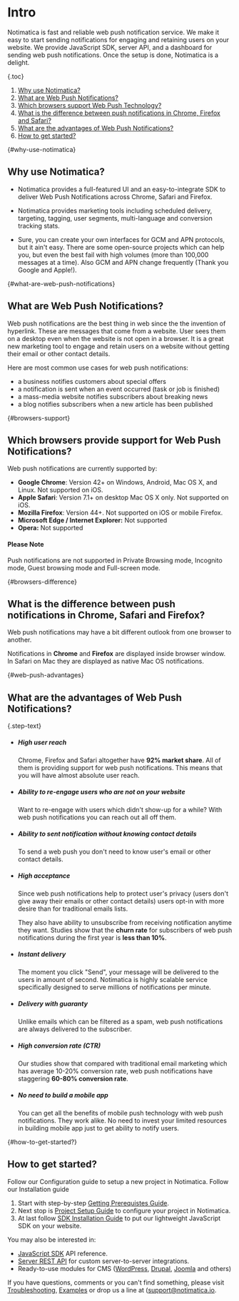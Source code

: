 # Intro

Notimatica is fast and reliable web push notification service. We make it easy to start sending notifications for engaging and retaining users on your website. We provide JavaScript SDK, server API, and a dashboard for sending web push notifications. Once the setup is done, Notimatica is a delight.

{.toc}
1. [Why use Notimatica?](#why-use-notimatica)
1. [What are Web Push Notifications?](#what-are-web-push-notifications)
1. [Which browsers support Web Push Technology?](#browsers-support)
1. [What is the difference between push notifications in Chrome, Firefox and Safari?](#browsers-difference)
1. [What are the advantages of Web Push Notifications?](#web-push-advantages)
1. [How to get started?](#how-to-get-started)

{#why-use-notimatica}
## Why use Notimatica?

* Notimatica provides a full-featured UI and an easy-to-integrate SDK to deliver Web Push Notifications across Chrome, Safari and Firefox.

* Notimatica provides marketing tools including scheduled delivery, targeting, tagging, user segments, multi-language and conversion tracking stats.

* Sure, you can create your own interfaces for GCM and APN protocols, but it ain't easy. There are some open-source projects which can help you, but even the best fail with high volumes (more than 100,000 messages at a time). Also GCM and APN change frequently (Thank you Google and Apple!).

{#what-are-web-push-notifications}
## What are Web Push Notifications?

Web push notifications are the best thing in web since the the invention of hyperlink. These are messages that come from a website. User sees them on a desktop even when the website is not open in a browser. It is a great new marketing tool to engage and retain users on a website without getting their email or other contact details.

Here are most common use cases for web push notifications:

* a business notifies customers about special offers
* a notification is sent when an event occurred (task or job is finished)
* a mass-media website notifies subscribers about breaking news
* a blog notifies subscribers when a new article has been published

{#browsers-support}
## Which browsers provide support for Web Push Notifications?

Web push notifications are currently supported by:

* **Google Chrome**: Version 42+ on Windows, Android, Mac OS X, and Linux. Not supported on iOS.
* **Apple Safari**: Version 7.1+ on desktop Mac OS X only. Not supported on iOS.
* **Mozilla Firefox**: Version 44+. Not supported on iOS or mobile Firefox.
* **Microsoft Edge / Internet Explorer:** Not supported
* **Opera:** Not supported

<div class="callout callout-info" role="alert">

#### Please Note
Push notifications are not supported in Private Browsing mode, Incognito mode, Guest browsing mode and Full-screen mode. 

</div>

{#browsers-difference}
## What is the difference between push notifications in Chrome, Safari and Firefox?

Web push notifications may have a bit different outlook from one browser to another.

Notifications in **Chrome** and **Firefox** are displayed inside browser window. In Safari on Mac they are displayed as native Mac OS notifications.

{#web-push-advantages}
## What are the advantages of Web Push Notifications?

{.step-text}
* ##### High user reach

  Chrome, Firefox and Safari altogether have **92% market share**. All of them is providing support for web push notifications. This means that you will have almost absolute user reach.

* ##### Ability to re-engage users who are not on your website

  Want to re-engage with users which didn't show-up for a while? With web push notifications you can reach out all off them.

* ##### Ability to sent notification without knowing contact details

  To send a web push you don't need to know user's email or other contact details.

* ##### High acceptance

  Since web push notifications help to protect user's privacy (users don't give away their emails or other contact details) users opt-in with more desire than for traditional emails lists.

  They also have ability to unsubscribe from receiving notification anytime they want. Studies show that the **churn rate** for subscribers of web push notifications during the first year is **less than 10%**.

* ##### Instant delivery

  The moment you click "Send", your message will be delivered to the users in amount of second. Notimatica is highly scalable service specifically designed to serve millions of notifications per minute.

* ##### Delivery with guaranty

  Unlike emails which can be filtered as a spam, web push notifications are always delivered to the subscriber.

* ##### High conversion rate (CTR)

  Our studies show that compared with traditional email marketing which has average 10-20% conversion rate, web push notifications have staggering **60-80% conversion rate**.

* ##### No need to build a mobile app

  You can get all the benefits of mobile push technology with web push notifications. They work alike. No need to invest your limited resources in building mobile app just to get ability to notify users.

{#how-to-get-started?}
## How to get started?

Follow our Configuration guide to setup a new project in Notimatica.
Follow our Installation guide 

  1. Start with step-by-step [Getting Prerequistes Guide](/docs/prerequisites).
  1. Next stop is [Project Setup Guide](/docs/project-setup) to configure your project in Notimatica.
  1. At last follow [SDK Installation Guide](/docs/sdk-installation) to put our lightweight JavaScript SDK on your website.

  You may also be interested in:
* [JavaScript SDK](/docs/sdk-api) API reference.
* [Server REST API](https://notimatica.api-docs.io) for custom server-to-server integrations.
* Ready-to-use modules for CMS ([WordPress](/docs/wordpress), [Drupal](/docs/drupal), [Joomla](/docs/joomla) and others)

If you have questions, comments or you can't find something, please visit [Troubleshooting](/docs/troubleshooting), [Examples](/docs/examples) or drop us a line at ([support@notimatica.io](mailto:support@notimatica.com).
